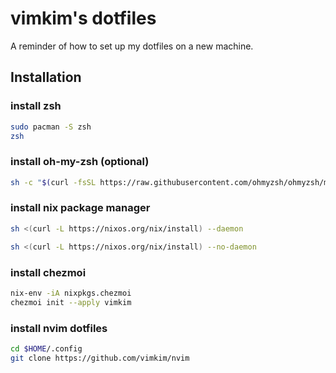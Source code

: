 # vimkim's dotfiles

A reminder of how to set up my dotfiles on a new machine.

## Installation

### install zsh

```bash
sudo pacman -S zsh
zsh
```

### install oh-my-zsh (optional)

```bash
sh -c "$(curl -fsSL https://raw.githubusercontent.com/ohmyzsh/ohmyzsh/master/tools/install.sh)"
```

### install nix package manager

```bash
sh <(curl -L https://nixos.org/nix/install) --daemon

sh <(curl -L https://nixos.org/nix/install) --no-daemon
```

### install chezmoi

```bash
nix-env -iA nixpkgs.chezmoi
chezmoi init --apply vimkim
```

### install nvim dotfiles

```bash
cd $HOME/.config
git clone https://github.com/vimkim/nvim
```
